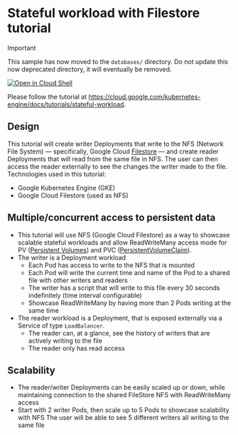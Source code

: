 # Stateful workload with Filestore tutorial

> [!IMPORTANT]  
> This sample has now moved to the `databases/` directory.
> Do not update this now deprecated directory, it will eventually be removed.

[![Open in Cloud Shell](https://gstatic.com/cloudssh/images/open-btn.svg)](https://ssh.cloud.google.com/cloudshell/editor?cloudshell_git_repo=https://github.com/GoogleCloudPlatform/kubernetes-engine-samples&cloudshell_tutorial=README.md&cloudshell_workspace=guestbook/)

Please follow the tutorial at https://cloud.google.com/kubernetes-engine/docs/tutorials/stateful-workload.

## Design

This tutorial will create writer Deployments that write to the NFS (Network File System) — specifically, Google Cloud [Filestore](https://cloud.google.com/filestore) — and create reader Deployments that will read from the same file in NFS. The user can then access the reader externally to see the changes the writer made to the file.
Technologies used in this tutorial:
- Google Kubernetes Engine (GKE)
- Google Cloud Filestore (used as NFS)

## Multiple/concurrent access to persistent data

- This tutorial will use NFS (Google Cloud Filestore) as a way to showcase scalable stateful workloads and allow ReadWriteMany access mode for PV ([Persistent Volumes](https://kubernetes.io/docs/concepts/storage/persistent-volumes/)) and PVC ([PersistentVolumeClaim](https://kubernetes.io/docs/concepts/storage/persistent-volumes/)).
- The writer is a Deployment workload
    - Each Pod has access to write to the NFS that is mounted
    - Each Pod will write the current time and name of the Pod to a shared file with other writers and readers
    - The writer has a script that will write to this file every 30 seconds indefinitely (time interval configurable)
    - Showcase ReadWriteMany by having more than 2 Pods writing at the same time
- The reader workload is a Deployment, that is exposed externally via a Service of type `LoadBalancer`.
    - The reader can, at a glance, see the history of writers that are actively writing to the file
    - The reader only has read access

## Scalability
- The reader/writer Deployments can be easily scaled up or down, while maintaining connection to the shared FileStore NFS with ReadWriteMany access
- Start with 2 writer Pods, then scale up to 5 Pods to showcase scalability with NFS
The user will be able to see 5 different writers all writing to the same file